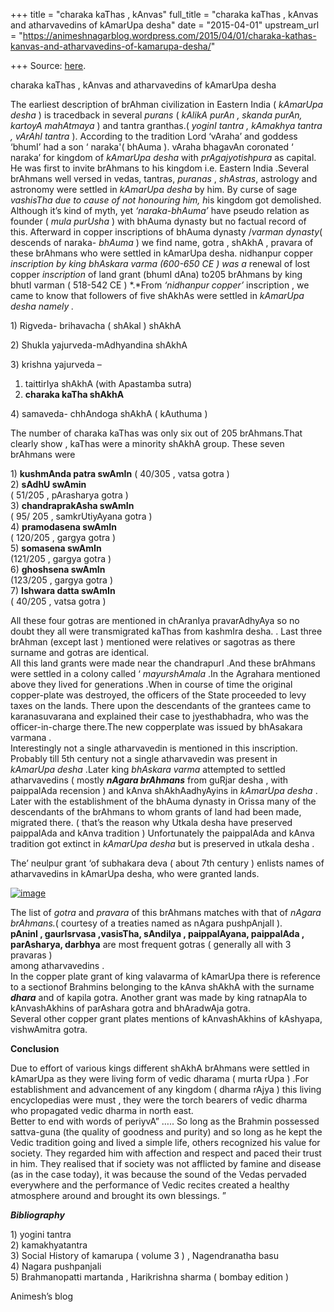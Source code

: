 +++
title = "charaka kaThas , kAnvas"
full_title = "charaka kaThas , kAnvas and atharvavedins of kAmarUpa desha"
date = "2015-04-01"
upstream_url = "https://animeshnagarblog.wordpress.com/2015/04/01/charaka-kathas-kanvas-and-atharvavedins-of-kamarupa-desha/"

+++
Source: [here](https://animeshnagarblog.wordpress.com/2015/04/01/charaka-kathas-kanvas-and-atharvavedins-of-kamarupa-desha/).

charaka kaThas , kAnvas and atharvavedins of kAmarUpa desha

The earliest description of brAhman civilization in Eastern India (
*kAmarUpa desha* )  is tracedback in several *purans* ( *kAlikA purAn ,
skanda purAn, kartoyA mahAtmaya* ) and tantra granthas.( *yoginI tantra
, kAmakhya tantra , vArAhI tantra* ). According to the tradition Lord
‘vAraha’ and goddess ‘bhumI’ had a son ‘ naraka'( bhAuma ). vAraha
bhagavAn coronated ‘ naraka’ for kingdom of *kAmarUpa desha* with
*prAgajyotishpura* as capital. He was first to invite brAhmans to his
kingdom i.e. Eastern India .Several brAhmans well versed in vedas,
tantras, *puranas* , *shAstras*, astrology and astronomy were settled
in *kAmarUpa desha* by him. By curse of sage *vashisTha due to cause of
not honouring him, h*is kingdom got demolished. Although it’s kind of
myth, yet *‘naraka-bhAuma’* have pseudo relation as founder ( *mula
purUsha* ) with bhAuma dynasty but no factual record of this. Afterward
in copper inscriptions of bhAuma dynasty /*varman dynasty*( descends of
naraka- *bhAuma* ) we find name, gotra , shAkhA , pravara of these
brAhmans who were settled in kAmarUpa desha. nidhanpur copper
*inscription by king bhAskara varma (600-650 CE ) was a* renewal of
lost copper *inscription* of land grant (bhumI dAna) to205 brAhmans
by king bhutI varman ( 518-542 CE ) *.*From *‘nidhanpur copper’*
inscription , we came to know that followers of five shAkhAs were
settled in *kAmarUpa desha namely .*

1\) Rigveda- brihavacha ( shAkal ) shAkhA

2\) Shukla yajurveda-mAdhyandina shAkhA

3\) krishna yajurveda –  
1. taittirIya shAkhA (with Apastamba sutra)  
2. ****charaka kaTha shAkhA****

4\) samaveda- chhAndoga shAkhA ( kAuthuma )

The number of charaka kaThas was only six out of 205 brAhmans.That
clearly show , kaThas were a minority shAkhA group. These seven brAhmans
were

1\) **kushmAnda patra swAmIn** ( 40/305 , vatsa gotra )  
2) **sAdhU swAmin**  
( 51/205 , pArasharya gotra )  
3) **chandraprakAsha swAmIn**  
( 95/ 205 , samkrUtiyAyana gotra )  
4) **pramodasena swAmIn**  
( 120/205 , gargya gotra )  
5) **somasena swAmIn**  
(121/205 , gargya gotra )  
6) **ghoshsena swAmIn**  
(123/205 , gargya gotra )  
7) **Ishwara datta swAmIn**  
( 40/205 , vatsa gotra )

All these four gotras are mentioned in chAranIya pravarAdhyAya so no
doubt they all were transmigrated kaThas from kashmIra desha. . Last
three brAhman (except last ) mentioned were relatives or sagotras as
there surname and gotras are identical.  
All this land grants were made near the chandrapurI .And these brAhmans
were settled in a colony called ‘ *mayurshAmala* .In the Agrahara
mentioned above they lived for generations .When in course of time the
original copper-plate was destroyed, the officers of the State proceeded
to levy taxes on the lands. There upon the descendants of the grantees
came to karanasuvarana and explained their case to jyesthabhadra, who
was the officer-in-charge there.The new copperplate was issued by
bhAsakara varmana .  
Interestingly not a single atharvavedin is mentioned in this
inscription. Probably till 5th century not a single atharvavedin was
present in  
*kAmarUpa desha* .Later king *bhAskara varma* attempted to settled
atharvavedins ( mostly ***nAgara brAhmans*** from guRjar desha , with
paippalAda recension ) and kAnva shAkhAadhyAyins in *kAmarUpa desha* .
Later with the establishment of the bhAuma dynasty in Orissa many of the
descendants of the brAhmans to whom grants of land had been made,
migrated there. ( that’s the reason why Utkala desha have preserved
paippalAda and kAnva tradition ) Unfortunately the paippalAda and kAnva
tradition got extinct in *kAmarUpa desha* but is preserved in utkala
desha .

The’ neulpur grant ‘of subhakara deva ( about 7th century ) enlists
names of atharvavedins in kAmarUpa desha, who were granted lands.

[![image](https://animeshnagarblog.files.wordpress.com/2015/04/wpid-2015_04_01_17-24-31.png?w=700 "2015_04_01_17.24.31.png")](https://animeshnagarblog.files.wordpress.com/2015/04/wpid-2015_04_01_17-24-31.png)

The list of *gotra* and *pravara* of this brAhmans matches with that of
*nAgara brAhmans.*( courtesy of a treaties named as nAgara pushpAnjalI
).  
****pAninI , gaurIsrvasa ,vasisTha, sAndilya , paippalAyana, paippalAda
, parAsharya, darbhya**** are most frequent gotras ( generally all with
3 pravaras )  
among atharvavedins .  
In the copper plate grant of king valavarma of kAmarUpa there is
reference to a sectionof Brahmins belonging to the kAnva shAkhA with the
surname ***dhara*** and of kapila gotra. Another grant was made by king
ratnapAla to kAnvashAkhins of parAshara gotra and bhAradwAja gotra.  
Several other copper grant plates mentions of kAnvashAkhins of kAshyapa,
vishwAmitra gotra.

****Conclusion****

Due to effort of various kings different shAkhA brAhmans were settled
in kAmarUpa as they were living form of vedic dharama ( murta rUpa )
.For establishment and advancement of any kingdom ( dharma rAjya ) this
living encyclopedias were must , they were the torch bearers of vedic
dharma who propagated vedic dharma in north east.  
Better to end with words of periyvA” ….. So long as the Brahmin
possessed sattva-guna (the quality of goodness and purity) and so long
as he kept the Vedic tradition going and lived a simple life, others
recognized his value for society. They regarded him with affection and
respect and paced their trust in him. They realised that if society was
not afflicted by famine and disease (as in the case today), it was
because the sound of the Vedas pervaded everywhere and the performance
of Vedic recites created a healthy atmosphere around and brought its own
blessings. ”

***Bibliography***

1\) yogini tantra  
2) kamakhyatantra  
3) Social History of kamarupa ( volume 3 ) , Nagendranatha basu  
4) Nagara pushpanjali  
5) Brahmanopatti martanda , Harikrishna sharma ( bombay edition )

Animesh’s blog

